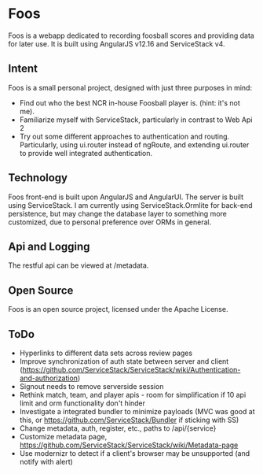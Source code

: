 ﻿# Foos
Foos is a webapp dedicated to recording foosball scores and providing data for later use. It is built using AngularJS v12.16 and ServiceStack v4.

## Intent
Foos is a small personal project, designed with just three purposes in mind:

* Find out who the best NCR in-house Foosball player is. (hint: it's not me).
* Familiarize myself with ServiceStack, particularly in contrast to Web Api 2
* Try out some different approaches to authentication and routing. Particularly, using ui.router instead of ngRoute, and extending ui.router to provide well integrated authentication.

## Technology
Foos front-end is built upon AngularJS and AngularUI.
The server is built using ServiceStack. I am currently using ServiceStack.Ormlite for back-end persistence, but may change the database layer to something more customized, due to personal preference over ORMs in general.

## Api and Logging
The restful api can be viewed at /metadata.

## Open Source
Foos is an open source project, licensed under the Apache License.

## ToDo
* Hyperlinks to different data sets across review pages
* Improve synchronization of auth state between server and client (https://github.com/ServiceStack/ServiceStack/wiki/Authentication-and-authorization)
* Signout needs to remove serverside session
* Rethink match, team, and player apis - room for simplification if 10 api limit and orm functionality don't hinder
* Investigate a integrated bundler to minimize payloads (MVC was good at this, or https://github.com/ServiceStack/Bundler if sticking with SS)
* Change metadata, auth, register, etc., paths to /api/{service}
* Customize metadata page, https://github.com/ServiceStack/ServiceStack/wiki/Metadata-page
* Use modernizr to detect if a client's browser may be unsupported (and notify with alert)
